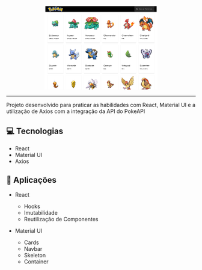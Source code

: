 <p align="center">
    <img width="300" src="./public/assets/preview.png">
</p>

-------
Projeto desenvolvido para praticar as habilidades com React, Material UI e a utilização de Axios com a integração da API do PokeAPI

## 💻 Tecnologias
- React
- Material UI
- Axios 

## 💬 Aplicações

- React
    - Hooks
    - Imutabilidade
    - Reutilização de Componentes
    
- Material UI
    - Cards
    - Navbar
    - Skeleton
    - Container
    
